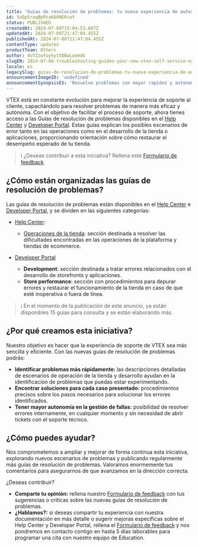 ```yaml
---
title: 'Guías de resolución de problemas: tu nueva experiencia de autoservicio de soporte técnico en VTEX'
id: 5oDp5raqBpRta660NERceY
status: PUBLISHED
createdAt: 2024-07-08T15:04:53.687Z
updatedAt: 2024-07-08T21:47:04.455Z
publishedAt: 2024-07-08T21:47:04.455Z
contentType: updates
productTeam: Others
author: 4oTZzwYoyhy1tDBwLuemdG
slugEN: 2024-07-08-troubleshooting-guides-your-new-vtex-self-service-experience
locale: es
legacySlug: guias-de-resolucion-de-problemas-tu-nueva-experiencia-de-autoservicio-de
announcementImageID: 'undefined'
announcementSynopsisES: 'Resuelve problemas con mayor rapidez y autonomía con nuestras guías de resolución de problemas reformuladas.'
---
```


VTEX está en constante evolución para mejorar la experiencia de soporte al cliente, capacitándolo para resolver problemas de manera más eficaz y autónoma. 
Con el objetivo de facilitar el proceso de soporte, ahora tienes acceso a las Guías de resolución de problemas disponibles en el [Help Center](https://help.vtex.com/es/category/troubleshooting--39pDkp8qxSll6mGj0tWViz) y [Developer Portal](https://developers.vtex.com/docs/troubleshooting). Estas guías explican los posibles escenarios de error tanto en las operaciones como en el desarrollo de la tienda o aplicaciones, proporcionando orientación sobre cómo restaurar el desempeño esperado de tu tienda.

> ℹ️ ¿Deseas contribuir a esta iniciativa? Rellena este [Formulario de feedback](https://forms.gle/PdVNZmMDMjiDfJaf8).

## ¿Cómo están organizadas las guías de resolución de problemas?
Las guías de resolución de problemas están disponibles en el [Help Center](https://help.vtex.com/es/category/troubleshooting--39pDkp8qxSll6mGj0tWViz) e [Developer Portal](https://developers.vtex.com/docs/troubleshooting), y se dividen en las siguientes categorías:

- [Help Center](https://help.vtex.com/es/category/troubleshooting--39pDkp8qxSll6mGj0tWViz):
  - [Operaciones de la tienda](https://help.vtex.com/es/subcategory/operaciones-de-la-tienda--2Q0IQjRcOqSgJTh6wRHVMB): sección destinada a resolver las dificultades encontradas en las operaciones de la plataforma y tiendas de ecommerce.

- [Developer Portal](https://developers.vtex.com/docs/troubleshooting)
  - **Development**: sección destinada a tratar errores relacionados con el desarrollo de storefronts y aplicaciones.
  - **Store performance**: sección con procedimientos para depurar errores y restaurar el funcionamiento de la tienda en caso de que esté inoperativa o fuera de línea. 

> ℹ️ En el momento de la publicación de este anuncio, ya están disponibles 15 guías para consulta y se están elaborando más.

## ¿Por qué creamos esta iniciativa?
Nuestro objetivo es hacer que la experiencia de soporte de VTEX sea más sencilla y eficiente. Con las nuevas guías de resolución de problemas podrás:

- **Identificar problemas más rápidamente:** las descripciones detalladas de escenarios de operación de la tienda y desarrollo ayudan en la identificación de problemas que puedas estar experimentando.
- **Encontrar soluciones para cada caso presentado:** procedimientos precisos sobre los pasos necesarios para solucionar los errores identificados.
- **Tener mayor autonomía en la gestión de fallas:** posibilidad de resolver errores internamente, en cualquier momento y sin necesidad de abrir tickets con el soporte técnico.

## ¿Cómo puedes ayudar?
Nos comprometemos a ampliar y mejorar de forma continua esta iniciativa, explorando nuevos escenarios de problemas y publicando regularmente más guías de resolución de problemas. Valoramos enormemente tus comentarios para asegurarnos de que avanzamos en la dirección correcta.

¿Deseas contribuir?

- **Comparte tu opinión:** rellena nuestro [Formulario de feedback](https://forms.gle/PdVNZmMDMjiDfJaf8) con tus sugerencias o críticas sobre las nuevas guías de resolución de problemas.
- **¿Hablamos?:** si deseas compartir tu experiencia con nuestra documentación en más detalle o sugerir mejoras específicas sobre el Help Center y Developer Portal, rellena el [Formulario de feedback](https://forms.gle/PdVNZmMDMjiDfJaf8) y nos pondremos en contacto contigo en hasta 5 días laborables para programar una cita con nuestro equipo de Education.

